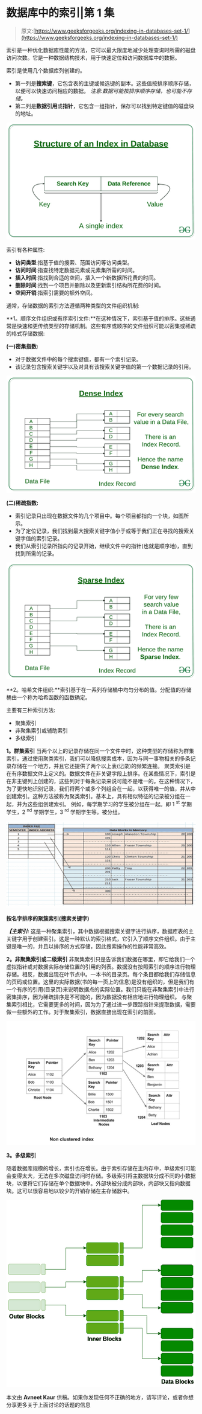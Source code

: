 # 数据库中的索引|第 1 集

> 原文:[https://www.geeksforgeeks.org/indexing-in-databases-set-1/](https://www.geeksforgeeks.org/indexing-in-databases-set-1/)

索引是一种优化数据库性能的方法，它可以最大限度地减少处理查询时所需的磁盘访问次数。它是一种数据结构技术，用于快速定位和访问数据库中的数据。

索引是使用几个数据库列创建的。

*   第一列是**搜索键**，它包含表的主键或候选键的副本。这些值按排序顺序存储，以便可以快速访问相应的数据。
    *注意:数据可能按排序顺序存储，也可能不存储。*
*   第二列是**数据引用**或**指针**，它包含一组指针，保存可以找到特定键值的磁盘块的地址。

![](img/332d039d998a47cbf5eb89d03b3e586e.png)

索引有各种属性:

*   **访问类型**:指基于值的搜索、范围访问等访问类型。
*   **访问时间**:指查找特定数据元素或元素集所需的时间。
*   **插入时间**:指找到合适的空间，插入一个新数据所花费的时间。
*   **删除时间**:找到一个项目并删除以及更新索引结构所花费的时间。
*   **空间开销**:指索引需要的额外空间。

通常，存储数据的索引方法遵循两种类型的文件组织机制:

**1。顺序文件组织或有序索引文件:**在这种情况下，索引基于值的排序。这些通常是快速和更传统类型的存储机制。这些有序或顺序的文件组织可能以密集或稀疏的格式存储数据:

**(一)密集指数:**

*   对于数据文件中的每个搜索键值，都有一个索引记录。
*   该记录包含搜索关键字以及对具有该搜索关键字值的第一个数据记录的引用。

[![](img/81eaee73621674db66d140119e1ee181.png)](https://media.geeksforgeeks.org/wp-content/cdn-uploads/20190812183521/Dense-Index.jpg)

**(二)稀疏指数:**

*   索引记录只出现在数据文件的几个项目中。每个项目都指向一个块，如图所示。
*   为了定位记录，我们找到最大搜索关键字值小于或等于我们正在寻找的搜索关键字值的索引记录。
*   我们从索引记录所指向的记录开始，继续文件中的指针(也就是顺序地)，直到找到所需的记录。

[![](img/7be38092299eab5110cd7f9df80cc736.png)](https://media.geeksforgeeks.org/wp-content/cdn-uploads/20190812183518/Sparse-Index.jpg)

**2。哈希文件组织:**索引基于在一系列存储桶中均匀分布的值。分配值的存储桶由一个称为哈希函数的函数确定。

主要有三种索引方法:

*   聚集索引
*   非聚集索引或辅助索引
*   多级索引

**1。群集索引**
当两个以上的记录存储在同一个文件中时，这种类型的存储称为群集索引。通过使用聚类索引，我们可以降低搜索成本，因为与同一事物相关的多条记录存储在一个地方，并且它还提供了两个以上表(记录)的频繁连接。
聚类索引是在有序数据文件上定义的。数据文件在非关键字段上排序。在某些情况下，索引是在非主键列上创建的，这些列对于每条记录来说可能不是唯一的。在这种情况下，为了更快地识别记录，我们将两个或多个列组合在一起，以获得唯一的值，并从中创建索引。这种方法被称为聚类索引。基本上，具有相似特征的记录被分组在一起，并为这些组创建索引。
例如，每学期学习的学生被分组在一起。即 1 <sup>st</sup> 学期学生，2 <sup>nd</sup> 学期学生，3 <sup>rd</sup> 学期学生等。被分组。

![cluster_index](img/3f68798f3bd9f1030ca00ef617863846.png)

**按名字排序的聚簇索引(搜索关键字)**

***【主索引:***
这是一种聚集索引，其中数据根据搜索关键字进行排序，数据库表的主关键字用于创建索引。这是一种默认的索引格式，它引入了顺序文件组织。由于主键是唯一的，并且以排序的方式存储，因此搜索操作的性能非常高效。

**2。非聚集索引或二级索引**
非聚集索引只是告诉我们数据在哪里，即它给我们一个虚拟指针或对数据实际存储位置的引用的列表。数据没有按照索引的顺序进行物理存储。相反，数据出现在叶节点中。一本书的目录页。每个条目都给我们存储信息的页码或位置。这里的实际数据(书的每一页上的信息)是没有组织的，但是我们有一个有序的引用(目录页)来说明数据点的实际位置。我们只能在非聚集索引中进行密集排序，因为稀疏排序是不可能的，因为数据没有相应地进行物理组织。
与聚集索引相比，它需要更多的时间，因为为了通过进一步跟踪指针来提取数据，需要做一些额外的工作。对于聚集索引，数据直接出现在索引的前面。

![indexing3](img/4b6c2bb305197a5bd99c3c92438343e8.png)

**3。多级索引**

随着数据库规模的增长，索引也在增长。由于索引存储在主内存中，单级索引可能会变得太大，无法在多次磁盘访问时存储。多级索引将主数据块分成不同的小数据块，以便将它们存储在单个数据块中。外部块被分成内部块，内部块又指向数据块。这可以很容易地以较少的开销存储在主存储器中。

![](img/01abd22bf213ef62d15bd4960a96aac7.png)

本文由 **Avneet Kaur** 供稿。如果你发现任何不正确的地方，请写评论，或者你想分享更多关于上面讨论的话题的信息